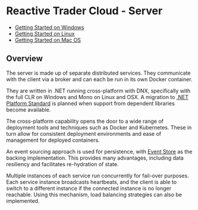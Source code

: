 Reactive Trader Cloud - Server
===============

* [Getting Started on Windows](./setup/windows-setup.md)
* [Getting Started on Linux](./setup/linux-setup.md)
* [Getting Started on Mac OS](./setup/macos-setup.md)


## Overview

The server is made up of separate distributed services. They communicate with the client via a broker and can each be run in its own Docker container.

They are written in .NET running cross-platform with DNX, specifically with the full CLR on Windows and Mono on Linux and OSX. A migration to [.NET Platform Standard](https://github.com/dotnet/corefx/blob/master/Documentation/architecture/net-platform-standard.md) is planned when support from dependent libraries become available.

The cross-platform capability opens the door to a wide range of deployment tools and techniques such as Docker and Kubernetes. These in turn allow for consistent deployment environments and ease of management for deployed containers.

An event sourcing approach is used for persistence, with [Event Store](https://geteventstore.com/) as the backing implementation. This provides many advantages, including data resiliency and facilitates re-hydration of state.

Multiple instances of each service run concurrently for fail-over purposes. Each service instance broadcasts heartbeats, and the client is able to switch to a different instance if the connected instance is no longer reachable. Using this mechanism, load balancing strategies can also be implemented.
